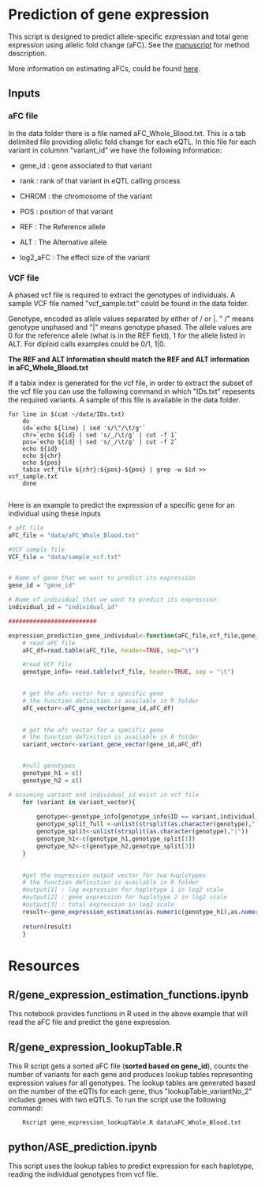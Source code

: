 # Prediction of gene expression
This script is designed to predict allele-specific expressian and total gene expression using allelic fold change (aFC). See the [manuscript](https://genome.cshlp.org/content/27/11/1872.short) for method description.

More information on estimating aFCs, could be found [here](https://github.com/wickdChromosome/leastSQ_aFC). 

## Inputs

### aFC file
In the data folder there is a file named aFC_Whole_Blood.txt. This is a tab delimited file providing allelic fold change for each eQTL. In this file for each variant in columnn "variant_id" we have the following information:

- gene_id : gene associated to that variant

- rank : rank of that variant in eQTL calling process

- CHROM : the chromosome of the variant

- POS : position of that variant

- REF : The Reference allele

- ALT : The Alternative allele

- log2_aFC : The effect size of the variant

### VCF file

A phased vcf file is required to extract the genotypes of individuals. A sample VCF file named "vcf_sample.txt" could be found in the data folder. 

Genotype, encoded as allele values separated by either of / or |. " /" means genotype unphased and "|" means genotype phased. The allele values are 0 for the reference allele (what is in the REF  field), 1 for the allele listed in ALT. For diploid calls examples could be 0/1, 1|0.

**The REF and ALT information should match the REF and ALT information in aFC_Whole_Blood.txt**

If a tabix index is generated for the vcf file, in order to extract the subset of the vcf file you can use the following command in which "IDs.txt" repesents the required variants. A sample of this file is available in the data folder.

```Shell
for line in $(cat ~/data/IDs.txt)
    do
    id=`echo ${line} | sed 's/\"/\t/g'`
    chr=`echo ${id} | sed 's/_/\t/g' | cut -f 1`
    pos=`echo ${id} | sed 's/_/\t/g' | cut -f 2`
    echo ${id}
    echo ${chr}
    echo ${pos}
    tabix vcf_file ${chr}:${pos}-${pos} | grep -w $id >> vcf_sample.txt
    done


```

Here is an example to predict the expression of a specific gene for an individual using these inputs

```R
# aFC file
aFC_file = "data/aFC_Whole_Blood.txt"

#VCF sample file
VCF_file = "data/sample_vcf.txt"


# Name of gene that we want to predict its expression
gene_id = "gene_id"

# Name of individual that we want to predict its expression
individual_id = "individual_id"

#########################

expression_prediction_gene_individual<-function(aFC_file,vcf_file,gene_id,individual_id){
    # read aFC file
    aFC_df=read.table(aFC_file, header=TRUE, sep="\t")

    #read VCF file 
    genotype_info= read.table(vcf_file, header=TRUE, sep = "\t")
   

    # get the afc vector for a specific gene 
    # the function definition is available in R folder
    aFC_vector<-aFC_gene_vector(gene_id,aFC_df)
   

    # get the afc vector for a specific gene 
    # the function definition is available in R folder
    variant_vector<-variant_gene_vector(gene_id,aFC_df)


    #null genotypes
    genotype_h1 = c()
    genotype_h2 = c()

# assuming variant and individual_id exist in vcf file
    for (variant in variant_vector){
        
        genotype<-genotype_info[genotype_info$ID == variant,individual_id]      
        genotype_split_full <-unlist(strsplit(as.character(genotype),":"))[1]
        genotype_split<-unlist(strsplit(as.character(genotype),"|"))
        genotype_h1<-c(genotype_h1,genotype_split[1])
        genotype_h2<-c(genotype_h2,genotype_split[3])
    }

    
    #get the expression output vector for two haplotypes
    # the function definition is available in R folder
    #output[1] : log expression for haplotype 1 in log2 scale
    #output[2] : gene expression for haplotype 2 in log2 scale
    #output[3] : total expression in log2 scale
    result<-gene_expression_estimation(as.numeric(genotype_h1),as.numeric(genotype_h2),aFC_vector)
    
    return(result)
    }
  ```

# Resources

## R/gene_expression_estimation_functions.ipynb

This notebook provides functions in R used in the above example that will read the aFC file and predict the gene expression.


## R/gene_expression_lookupTable.R

This R script gets a sorted aFC file (**sorted based on gene_id**), counts the number of variants for each gene and produces lookup tables representing expression values for all genotypes. The lookup tables are generated based on the number of the eQTls for each gene, thus "lookupTable_variantNo_2" includes genes with two eQTLS. To run the script use the following command:

```Shell
    Rscript gene_expression_lookupTable.R data\aFC_Whole_Blood.txt
```    
## python/ASE_prediction.ipynb
This script uses the lookup tables to predict expression for each haplotype, reading the individual genotypes from vcf file.





